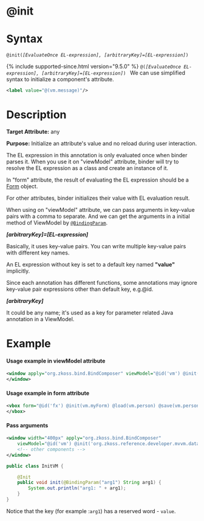 # @init

# Syntax

`@init(`*`[EvaluateOnce EL-expression], [arbitraryKey]=[EL-expression]`*`) `

{% include supported-since.html version="9.5.0" %}
`@(`*`[EvaluateOnce EL-expression], [arbitraryKey]=[EL-expression]`*`) `
We can use simplified syntax to initialize a component's attribute.
```xml
<label value="@(vm.message)"/>
```

# Description

**Target Attribute:** any

**Purpose:** Initialize an attribute's value and no reload during user interaction.

The EL expression in this annotation is only evaluated once when binder parses it. When you use it on "viewModel" attribute, binder will try to resolve the EL expression as a class and create an instance of it.

In "form" attribute, the result of evaluating the EL expression should be a [Form](http://www.zkoss.org/javadoc/latest/zk/org/zkoss/bind/Form.html) object.

For other attributes, binder initializes their value with EL evaluation result.

When using on "viewModel" attribute, we can pass arguments in key-value pairs with a comma to separate. And we can get the arguments in a initial method of ViewModel by [`@BindingParam`](./bindingparam).

**_[arbitraryKey]=[EL-expression]_**

Basically, it uses key-value pairs. You can write multiple key-value pairs with different key names.

An EL expression without key is set to a default key named **"value"** implicitly.

Since each annotation has different functions, some annotations may ignore key-value pair expressions other than default key, e.g.@id.

***[arbitraryKey]***

It could be any name; it's used as a key for parameter related Java annotation in a ViewModel.

# Example

#### Usage example in viewModel attribute
```xml
<window apply="org.zkoss.bind.BindComposer" viewModel="@id('vm') @init('foo.ChildrenMenuVM')">
</window>
```

#### Usage example in form attribute
```xml
<vbox form="@id('fx') @init(vm.myForm) @load(vm.person) @save(vm.person, before='save')">
</vbox>
```

#### Pass arguments
```xml
<window width="400px" apply="org.zkoss.bind.BindComposer"
	viewModel="@id('vm') @init('org.zkoss.reference.developer.mvvm.databinding.InitVM', arg1='myValue')">
    <!-- other components -->
</window>
```

```java
public class InitVM {

    @Init
    public void init(@BindingParam("arg1") String arg1) {
        System.out.println("arg1: " + arg1);
    }
}
```
Notice that the key (for example :``arg1``) has a reserved word - `value`.
